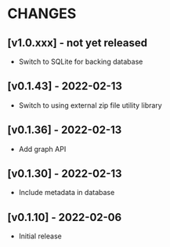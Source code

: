 # CHANGES

## [v1.0.xxx] - not yet released

* Switch to SQLite for backing database

## [v0.1.43] - 2022-02-13

* Switch to using external zip file utility library

## [v0.1.36] - 2022-02-13

* Add graph API

## [v0.1.30] - 2022-02-13

* Include metadata in database

## [v0.1.10] - 2022-02-06

* Initial release